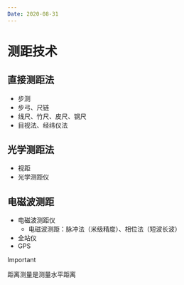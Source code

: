 ```yaml
---
Date: 2020-08-31
---
```

# 测距技术
## 直接测距法
* 步测
* 步弓、尺链
* 线尺、竹尺、皮尺、钢尺
* 目视法、经纬仪法
## 光学测距法
* 视距
* 光学测距仪
## 电磁波测距
* 电磁波测距仪
	* 电磁波测距：脉冲法（米级精度）、相位法（短波长波）
* 全站仪
* GPS
> [!important]
距离测量是测量水平距离
